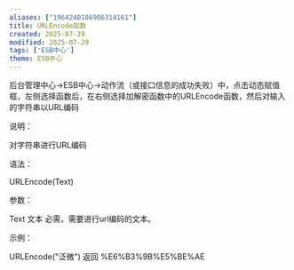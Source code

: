 ```yaml
---
aliases: ["1964240186906314161"]
title: URLEncode函数
created: 2025-07-29
modified: 2025-07-29
tags: ['ESB中心']
theme: ESB中心
---
```


后台管理中心->ESB中心->动作流（或接口信息的成功失败）中，点击动态赋值框，左侧选择函数后，在右侧选择加解密函数中的URLEncode函数，然后对输入的字符串以URL编码

说明：

对字符串进行URL编码

语法：

URLEncode(Text)

参数：

Text 文本 必需，需要进行url编码的文本。

示例：

URLEncode("泛微") 返回 %E6%B3%9B%E5%BE%AE